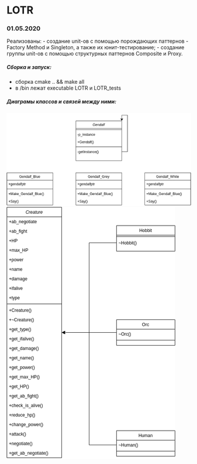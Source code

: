 #  LOTR

### 01.05.2020 

Реализованы: 
    - создание unit-ов с помощью порождающих паттернов - Factory Method и Singleton, а также их юнит-тестирование; 
    - создание группы unit-ов с помощью структурных паттернов Composite и Proxy.

##### Сборка и запуск:
- сборка cmake .. && make all
- в /bin лежат executable LOTR и LOTR_tests

##### Диаграмы классов и связей между ними:

![](LOTR1.png)
![](LOTR2.png)

